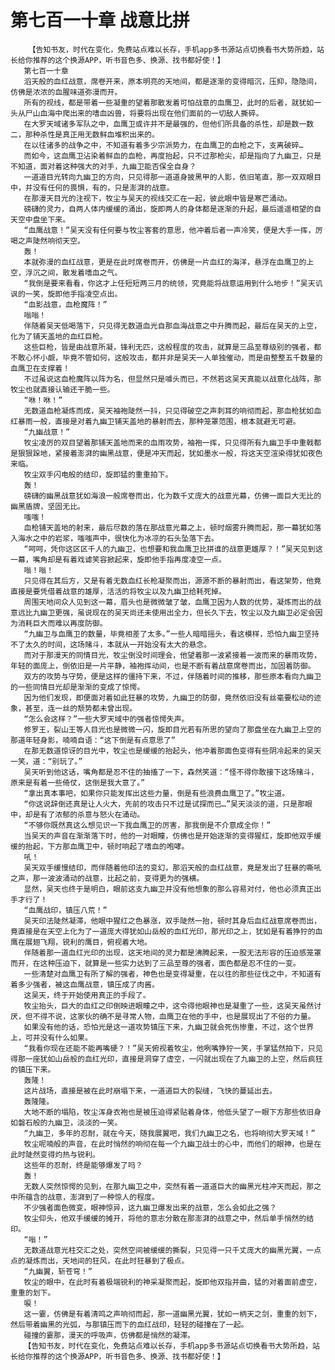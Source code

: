 # 第七百一十章 战意比拼
        【告知书友，时代在变化，免费站点难以长存，手机app多书源站点切换看书大势所趋，站长给你推荐的这个换源APP，听书音色多、换源、找书都好使！】
       第七百一十章
       滔天般的血红战意，席卷开来，原本明亮的天地间，都是逐渐的变得暗沉，压抑，隐隐间，仿佛是浓浓的血腥味道弥漫而开。
       所有的视线，都是带着一些凝重的望着那散发着可怕战意的血鹰卫，此时的后者，就犹如一头从尸山血海中爬出来的嗜血凶兽，将要将出现在他们面前的一切敌人撕碎。
       在大罗天域诸多军队之中，血鹰卫或许并不是最强的，但他们所具备的杀性，却是数一数二，那种杀性是真正用无数鲜血堆积出来的。
       在以往诸多的战争之中，不知道有着多少宗派势力，在血鹰卫的血枪之下，支离破碎…
       而如今，这血鹰卫沾染着鲜血的血枪，再度抬起，只不过那枪尖，却是指向了九幽卫，只是不知道，面对着这种强大的对手，九幽卫能否保全自身？
       一道道目光转向九幽卫的方向，只见得那一道道身披黑甲的人影，依旧笔直，那一双双眼目中，并没有任何的畏惧，有的，只是澎湃的战意。
       在那漫天目光的注视下，牧尘与吴天的视线交汇在一起，彼此眼中皆是寒芒涌动。
       磅礴的灵力，自两人体内缓缓的涌出，旋即两人的身体都是逐渐的升起，最后遥遥相望的自天空中盘坐下来。
       “血鹰战意！”吴天没有任何要与牧尘客套的意思，他冲着后者一声冷笑，便是大手一挥，厉喝之声陡然响彻天空。
       轰！
       本就弥漫的血红战意，更是在此时席卷而开，仿佛是一片血红的海洋，悬浮在血鹰卫的上空，浮沉之间，散发着嗜血之气。
       “我倒是要来看看，你这才上任短短两三月的统领，究竟能将战意运用到什么地步！”吴天讥讽的一笑，旋即他手指凌空点出。
       “血影战意，血枪魔阵！”
       嗡嗡！
       伴随着吴天低喝落下，只见得无数道血光自那血海战意之中升腾而起，最后在吴天的上空，化为了铺天盖地的血红巨枪。
       这些巨枪，皆是由战意所凝，锋利无匹，这般程度的攻击，就算是三品至尊级别的强者，都不敢心怀小觑，毕竟不管如何，这般攻击，都并非是吴天一人单独催动，而是由整整五千数量的血鹰卫在支撑着！
       不过虽说这血枪魔阵以阵为名，但显然只是噱头而已，不然若这吴天真能以战意化战阵，那牧尘也就直接认输还干脆一些。
       “咻！咻！”
       无数道血枪凝炼而成，吴天袖袍陡然一抖，只见得破空之声刺耳的响彻而起，那血枪犹如血红暴雨一般，直接是对着九幽卫铺天盖地的暴射而去，那种笼罩范围，根本就避无可避。
       “九幽战意！”
       牧尘凌厉的双目望着那铺天盖地而来的血雨攻势，袖袍一挥，只见得所有九幽卫手中重戟都是狠狠跺地，紧接着澎湃的幽黑战意，便是冲天而起，犹如墨水一般，将这天空渲染得犹如夜色来临。
       牧尘双手闪电般的结印，旋即猛的重重拍下。
       轰！
       磅礴的幽黑战意犹如海浪一般席卷而出，化为数千丈庞大的战意光幕，仿佛一面巨大无比的幽黑盾牌，坚固无比。
       嗤嗤！
       血枪铺天盖地的射来，最后尽数的落在那战意光幕之上，顿时烟雾升腾而起，那一幕犹如落入海水之中的岩浆，嗤嗤声中，很快化为冰凉的石头坠落下去。
       “呵呵，凭你这区区千人的九幽卫，也想要和我血鹰卫比拼谁的战意更雄厚？！”吴天见到这一幕，嘴角却是有着戏谑笑容掀起来，旋即他手指再度凌空一点。
       嗡！嗡！
       只见得在其后方，又是有着无数血红长枪凝聚而出，源源不断的暴射而出，看这架势，他竟直接是要凭借着战意的雄厚，活活的将牧尘以及九幽卫给耗死掉。
       周围天地间众人见到这一幕，眉头也是微微皱了皱，血鹰卫因为人数的优势，凝炼而出的战意远比九幽卫更强，虽说现在的吴天尚还未使用出全力，但长久下去，牧尘以及九幽卫必定会因为消耗巨大而难以再度防御。
       “九幽卫与血鹰卫的数量，毕竟相差了太多。”一些人暗暗摇头，看这模样，恐怕九幽卫坚持不了太久的时间，这场赌斗，本就从一开始没有太大的悬念。
       而对于那漫天的同情目光，牧尘倒没时间理会，他望着那一波紧接着一波而来的暴雨攻势，年轻的面庞上，倒依旧是一片平静，袖袍挥动间，也是不断有着战意席卷而出，加固着防御。
       双方的攻势与守势，便是这样的僵持下来，不过，伴随着时间的推移，那些原本看向九幽卫的一些同情目光却是渐渐的变成了惊愕。
       因为他们发现，即便面对着如此狂暴的攻势，九幽卫的防御，竟然依旧没有丝毫要松动的迹象，甚至，连一丝的颓势都未曾出现。
       “怎么会这样？”一些大罗天域中的强者惊愕失声。
       修罗王，裂山王等人目光也是微微一闪，旋即目光若有所思的望向了那盘坐在九幽卫上空的那道年轻身影，喃喃自语：“这下倒是有点意思了”
       在那无数道惊讶的目光中，牧尘也是缓缓的抬起头，他冲着那面色变得有些阴冷起来的吴天一笑，道：“别玩了。”
       吴天听到他这话，嘴角都是忍不住的抽搐了一下，森然笑道：“怪不得你敢接下这场赌斗，原来是有着一些倚仗，这倒是我大意了。”
       “拿出真本事吧，如果你只能发挥出这些力量，倒是有些浪费血鹰卫了。”牧尘道。
       “你这说辞倒还真是让人火大，先前的攻击只不过是试探而已…”吴天淡淡的道，只是那眼中，却是有了浓郁的杀意与怒火在涌动。
       “不够你既然真这么想见识一下我血鹰卫的厉害，那我倒是不介意成全你！”
       当吴天的声音在渐渐落下时，他的一对眼瞳，仿佛也是开始逐渐的变得猩红，旋即他双手缓缓的抬起，下方那血鹰卫中，顿时响起了嗜血的咆哮。
       吼！
       吴天双手缓慢结印，而伴随着他印法的变幻，那滔天般的血红战意，竟是发出了狂暴的嘶吼之声，那一波波涌动的战意，比起之前，变得更为的强横。
       显然，吴天也终于是明白，眼前这支九幽卫并没有他想象的那么容易对付，他也必须真正出手才行了！
       “血鹰战印，镇压八荒！”
       吴天印法陡然凝滞，他眼中猩红之色暴涨，双手陡然一抬，顿时其身后血红战意席卷而出，竟直接是在天空上化为了一道庞大得犹如山岳般的血红光印，那光印之上，犹如是有着狰狞的血鹰在展翅飞翔，锐利的鹰目，俯视着大地。
       伴随着那一道血红光印的出现，这天地间的灵力都是沸腾起来，一股无法形容的压迫感笼罩而开，在这种压迫下，就算是一些实力达到了三品至尊的强者，面色都是忍不住的一变。
       一些清楚对血鹰卫有所了解的强者，神色也是变得凝重，在以往的那些征伐之中，不知道有着多少强者，被这血鹰战意，镇压成了肉酱。
       这吴天，终于开始使用真正的手段了。
       牧尘抬头，巨大的血红之印倒映进眼瞳之中，这令得他眼神也是凝重了一些，这吴天虽然讨厌，但不得不说，这家伙的确不是寻常人物，血鹰卫在他的手中，也是展现出了不俗的力量。
       如果没有他的话，恐怕光是这一道攻势镇压下来，九幽卫就会死伤惨重，不过，这个世界上，可并没有什么如果。
       “我看你现在还能不能再嘴硬？！”吴天俯视着牧尘，他咧嘴狰狞一笑，手掌猛然拍下，只见得那一座犹如山岳般的血红光印，直接是洞穿了虚空，一闪就出现在了九幽卫的上空，然后疯狂的镇压下来。
       轰隆！
       这片战场，直接是被在此时崩塌下来，一道道巨大的裂缝，飞快的蔓延出去。
       轰隆隆。
       大地不断的塌陷，牧尘浑身衣袍也是被压迫得紧贴着身体，他低头望了一眼下方那些依旧身如磐石般的九幽卫，淡淡的一笑。
       “九幽卫，多年的忍耐，就在今天，随我展翼吧，我们九幽卫之名，也将响彻大罗天域！”
       牧尘呢喃般的声音，在此时悄然的响彻在每一个九幽卫战士的心中，而他们的眼神，也是在此时陡然变得灼热与锐利。
       这些年的忍耐，终是能够爆发了吗？
       轰！
       无数人突然惊愕的见到，在那九幽卫之中，突然有着一道道巨大的幽黑光柱冲天而起，那之中所蕴含的战意，澎湃到了一种惊人的程度。
       不少强者面色微变，眼神惊异，这九幽卫爆发出来的战意，怎么会如此之强？
       牧尘仰头，他双手缓缓的摊开，将他的意志分散在那澎湃的战意之中，然后单手悄然的结印。
       “嗡！”
       无数道战意光柱交汇之处，突然空间被缓缓的撕裂，只见得一只千丈庞大的幽黑光翼，一点点的凝炼而出，天地间的狂风，在此时狂暴到了极点。
       “九幽翼，斩苍穹！”
       牧尘的眼中，在此时有着极端锐利的神采凝聚而起，旋即他双指并曲，猛的对着面前虚空，重重的划下。
       唳！
       这一霎，仿佛是有着清鸣之声响彻而起，那一道幽黑光翼，犹如一柄天之剑，重重的划下，然后带着幽黑的光弧，与那镇压而下的血红战印，轻轻的碰撞在了一起。
       碰撞的霎那，漫天的呼吸声，仿佛都是悄然的凝滞。
       【告知书友，时代在变化，免费站点难以长存，手机app多书源站点切换看书大势所趋，站长给你推荐的这个换源APP，听书音色多、换源、找书都好使！】